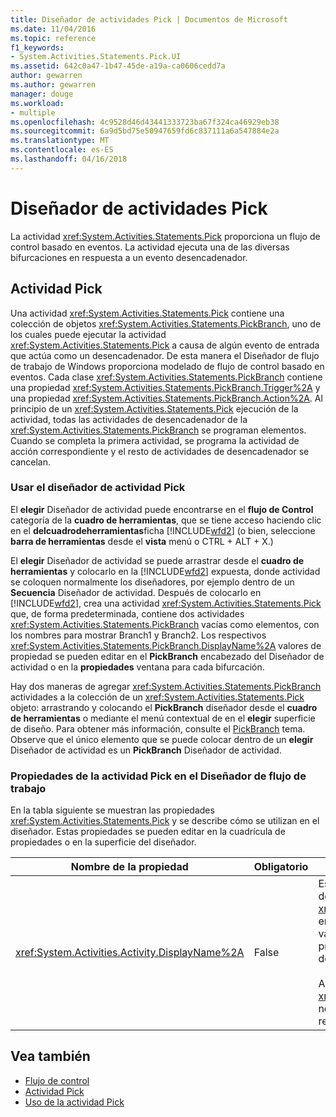```yaml
---
title: Diseñador de actividades Pick | Documentos de Microsoft
ms.date: 11/04/2016
ms.topic: reference
f1_keywords:
- System.Activities.Statements.Pick.UI
ms.assetid: 642c0a47-1b47-45de-a19a-ca0606cedd7a
author: gewarren
ms.author: gewarren
manager: douge
ms.workload:
- multiple
ms.openlocfilehash: 4c9528d46d43441333723ba67f324ca46929eb38
ms.sourcegitcommit: 6a9d5bd75e50947659fd6c837111a6a547884e2a
ms.translationtype: MT
ms.contentlocale: es-ES
ms.lasthandoff: 04/16/2018
---
```

# <a name="pick-activity-designer"></a>Diseñador de actividades Pick
La actividad <xref:System.Activities.Statements.Pick> proporciona un flujo de control basado en eventos. La actividad ejecuta una de las diversas bifurcaciones en respuesta a un evento desencadenador.

## <a name="the-pick-activity"></a>Actividad Pick
 Una actividad <xref:System.Activities.Statements.Pick> contiene una colección de objetos <xref:System.Activities.Statements.PickBranch>, uno de los cuales puede ejecutar la actividad <xref:System.Activities.Statements.Pick> a causa de algún evento de entrada que actúa como un desencadenador. De esta manera el Diseñador de flujo de trabajo de Windows proporciona modelado de flujo de control basado en eventos. Cada clase <xref:System.Activities.Statements.PickBranch> contiene una propiedad <xref:System.Activities.Statements.PickBranch.Trigger%2A> y una propiedad <xref:System.Activities.Statements.PickBranch.Action%2A>. Al principio de un <xref:System.Activities.Statements.Pick> ejecución de la actividad, todas las actividades de desencadenador de la <xref:System.Activities.Statements.PickBranch> se programan elementos. Cuando se completa la primera actividad, se programa la actividad de acción correspondiente y el resto de actividades de desencadenador se cancelan.

### <a name="how-to-use-the-pick-activity-designer"></a>Usar el diseñador de actividad Pick
 El **elegir** Diseñador de actividad puede encontrarse en el **flujo de Control** categoría de la **cuadro de herramientas**, que se tiene acceso haciendo clic en el **delcuadrodeherramientas**ficha [!INCLUDE[wfd2](../workflow-designer/includes/wfd2_md.md)] (o bien, seleccione **barra de herramientas** desde el **vista** menú o CTRL + ALT + X.)

 El **elegir** Diseñador de actividad se puede arrastrar desde el **cuadro de herramientas** y colocarlo en la [!INCLUDE[wfd2](../workflow-designer/includes/wfd2_md.md)] expuesta, donde actividad se coloquen normalmente los diseñadores, por ejemplo dentro de un  **Secuencia** Diseñador de actividad. Después de colocarlo en [!INCLUDE[wfd2](../workflow-designer/includes/wfd2_md.md)], crea una actividad <xref:System.Activities.Statements.Pick> que, de forma predeterminada, contiene dos actividades <xref:System.Activities.Statements.PickBranch> vacías como elementos, con los nombres para mostrar Branch1 y Branch2. Los respectivos <xref:System.Activities.Statements.PickBranch.DisplayName%2A> valores de propiedad se pueden editar en el **PickBranch** encabezado del Diseñador de actividad o en la **propiedades** ventana para cada bifurcación.

 Hay dos maneras de agregar <xref:System.Activities.Statements.PickBranch> actividades a la colección de un <xref:System.Activities.Statements.Pick> objeto: arrastrando y colocando el **PickBranch** diseñador desde el **cuadro de herramientas** o mediante el menú contextual de en el **elegir** superficie de diseño. Para obtener más información, consulte el [PickBranch](../workflow-designer/pickbranch-activity-designer.md) tema. Observe que el único elemento que se puede colocar dentro de un **elegir** Diseñador de actividad es un **PickBranch** Diseñador de actividad.

### <a name="pick-activity-properties-in-the-workflow-designer"></a>Propiedades de la actividad Pick en el Diseñador de flujo de trabajo
 En la tabla siguiente se muestran las propiedades <xref:System.Activities.Statements.Pick> y se describe cómo se utilizan en el diseñador. Estas propiedades se pueden editar en la cuadrícula de propiedades o en la superficie del diseñador.

|Nombre de la propiedad|Obligatorio|Uso|
|-------------------|--------------|-----------|
|<xref:System.Activities.Activity.DisplayName%2A>|False|Especifica el nombre descriptivo del diseñador de actividades <xref:System.Activities.Statements.Pick> en el encabezado. El valor predeterminado es Pick. El valor se puede editar en la cuadrícula de propiedades o directamente en el encabezado del diseñador de actividades.<br /><br /> Aunque el valor de la propiedad <xref:System.Activities.Activity.DisplayName%2A> no sea obligatorio, el procedimiento recomendado es usar uno.|

## <a name="see-also"></a>Vea también

- [Flujo de control](../workflow-designer/control-flow-activity-designers.md)
- [Actividad Pick](/dotnet/framework/windows-workflow-foundation/pick-activity)
- [Uso de la actividad Pick](/dotnet/framework/windows-workflow-foundation/samples/using-the-pick-activity)